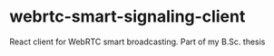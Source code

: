# webrtc-smart-signaling-client
React client for WebRTC smart broadcasting. Part of my B.Sc. thesis
